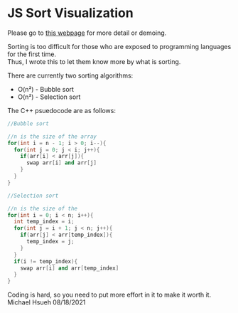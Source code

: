 # JS Sort Visualization
Please go to [this webpage](https://michael21910.github.io/demo/sort/index.html) for more detail or demoing.  
  
Sorting is too difficult for those who are exposed to programming languages for the first time.  
Thus, I wrote this to let them know more by what is sorting.  
  
There are currently two sorting algorithms:  
* O(n²) - Bubble sort  
* O(n²) - Selection sort  
  
The C++ psuedocode are as follows:  
```C++
//Bubble sort

//n is the size of the array
for(int i = n - 1; i > 0; i--){
  for(int j = 0; j < i; j++){
    if(arr[i] < arr[j]){
      swap arr[i] and arr[j]
    }
  }
}
```
```C++
//Selection sort

//n is the size of the 
for(int i = 0; i < n; i++){
  int temp_index = i;
  for(int j = i + 1; j < n; j++){
    if(arr[j] < arr[temp_index]){
      temp_index = j;
    }
  }
  if(i != temp_index){
    swap arr[i] and arr[temp_index]
  }
}
```

Coding is hard, so you need to put more effort in it to make it worth it.  
Michael Hsueh 08/18/2021

